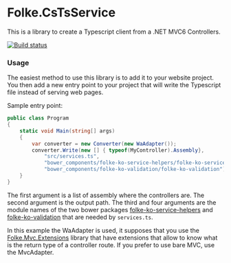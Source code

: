 Folke.CsTsService
======

This is a library to create a Typescript client from a .NET MVC6 Controllers.

[![Build status](https://ci.appveyor.com/api/projects/status/w2jisrm1r8v3g55u?svg=true)](https://ci.appveyor.com/project/acastaner/folke-cstsservice)

### Usage

The easiest method to use this library is to add it to your website project. You then
add a new entry point to your project that will write the Typescript file instead of
serving web pages.

Sample entry point:
```cs
public class Program
{
	static void Main(string[] args)
	{
		var converter = new Converter(new WaAdapter());
		converter.Write(new [] { typeof(MyController).Assembly}, 
			"src/services.ts", 
			"bower_components/folke-ko-service-helpers/folke-ko-service-helpers",
			"bower_components/folke-ko-validation/folke-ko-validation");
	}
}
```

The first argument is a list of assembly where the controllers are. The second argument
is the output path. The third and four arguments are the module names of the two bower packages
[folke-ko-service-helpers](https://github.com/folkelib/folke-ko-service-helpers) and
[folke-ko-validation](https://github.com/folkelib/folke-ko-validation) that are needed
by `services.ts`.

In this example the WaAdapter is used, it supposes that you use the [Folke.Mvc.Extensions](https://github.com/folkelib/Folke.Mvc.Extensions)
library that have extensions that allow to know what is the return type of a controller route. If you prefer to
use bare MVC, use the MvcAdapter.
